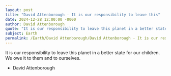 ```yaml
---
layout: post
title: "David Attenborough - It is our responsibility to leave this"
date: 2024-12-28 12:00:00 -0000
author: David Attenborough
quote: "It is our responsibility to leave this planet in a better state for our children. We owe it to them and to ourselves."
subject: Earth
permalink: /Earth/David Attenborough/David Attenborough - It is our responsibility to leave this
---
```


It is our responsibility to leave this planet in a better state for our children. We owe it to them and to ourselves.

- David Attenborough

